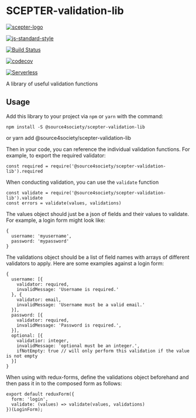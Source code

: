 # SCEPTER-validation-lib
[![scepter-logo](http://res.cloudinary.com/source-4-society/image/upload/v1514622047/scepter_hzpcqt.png)](https://github.com/source4societyorg/SCEPTER-core)

[![js-standard-style](https://cdn.rawgit.com/standard/standard/master/badge.svg)](http://standardjs.com)

[![Build Status](https://travis-ci.org/source4societyorg/SCEPTER-validation-lib.svg?branch=master)](https://travis-ci.org/source4societyorg/SCEPTER-validation-lib.svg?branch=master)

[![codecov](https://codecov.io/gh/source4societyorg/SCEPTER-validation-lib/branch/master/graph/badge.svg)](https://codecov.io/gh/source4societyorg/SCEPTER-validation-lib)

[![Serverless](http://public.serverless.com/badges/v1.svg)](http://serverless.com)


A library of useful validation functions

## Usage

Add this library to your project via `npm` or `yarn` with the command:

    npm install -S @source4society/scepter-validation-lib
or
    yarn add @source4society/scepter-validation-lib

Then in your code, you can reference the individual validation functions. For example, to export the required validator:

    const required = require('@source4society/scepter-validation-lib').required

When conducting validation, you can use the `validate` function

    const validate = require('@source4society/scepter-validation-lib').validate
    const errors = validate(values, validations)

The values object should just be a json of fields and their values to validate. For example, a login form might look like: 
    
    {
      username: 'myusername',
      password: 'mypassword'
    }

The validations object should be a list of field names with arrays of different validators to apply. Here are some examples against a login form:

    {
      username: [{
        validator: required,
        invalidMessage: 'Username is required.'
      }, {
        validator: email,
        invalidMessage: 'Username must be a valid email.'
      }],
      password: [{
        validator: required,
        invalidMessage: 'Password is required.',
      }],
      optional: [{
        validatior: integer,
        invalidMessage: 'optional must be an integer.',
        ifNotEmpty: true // will only perform this validation if the value is not empty
      }]
    }

When using with redux-forms, define the validations object beforehand and then pass it in to the composed form as follows:

    export default reduxForm({
      form: 'login',
      validate: (values) => validate(values, validations)
    })(LoginForm);